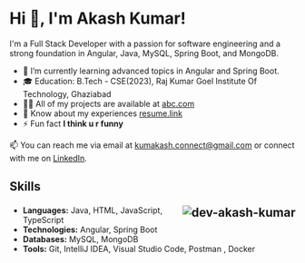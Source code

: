 # Hi 👋, I'm Akash Kumar! 
I'm a Full Stack Developer with a passion for software engineering and a strong foundation in Angular, Java, MySQL, Spring Boot, and MongoDB.

- 🌱 I’m currently learning advanced topics in Angular and Spring Boot.
- 🎓 Education: B.Tech - CSE(2023), Raj Kumar Goel Institute Of Technology, Ghaziabad
- 👨‍💻 All of my projects are available at [abc.com](abc.com)
- 📄 Know about my experiences [resume.link](resume.link)
- ⚡ Fun fact **I think u r funny**

📫 You can reach me via email at kumakash.connect@gmail.com or connect with me on [LinkedIn](https://www.linkedin.com/in/dev-akashkumar/).
 ## Skills                      <p><img align="right" src="https://github-readme-stats.vercel.app/api/top-langs?username=dev-akash-kumar&show_icons=true&locale=en&layout=compact" alt="dev-akash-kumar" /></p>
- **Languages:** Java, HTML, JavaScript, TypeScript 
- **Technologies:** Angular, Spring Boot
- **Databases:** MySQL, MongoDB
- **Tools:** Git, IntelliJ IDEA, Visual Studio Code, Postman , Docker



<!---
Dev-Akash-Kumar/Dev-Akash-Kumar is a ✨ special ✨ repository because its `README.md` (this file) appears on your GitHub profile.
You can click the Preview link to take a look at your changes.
--->


